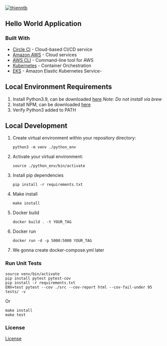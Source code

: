 [![thienntb](https://circleci.com/gh/thienntb/project-ml-microservice-kubernetes.svg?style=svg)](https://app.circleci.com/pipelines/github/thienntb/project-ml-microservice-kubernetes)
## Hello World Application

### Built With

- [Circle CI](www.circleci.com) - Cloud-based CI/CD service
- [Amazon AWS](https://aws.amazon.com/) - Cloud services
- [AWS CLI](https://aws.amazon.com/cli/) - Command-line tool for AWS
- [Kubernetes](https://kubernetes.io/)  - Container Orchestration
- [EKS](https://aws.amazon.com/eks/) - Amazon Elastic Kubernetes Service- 

## Local Environment Requirements
1. Install Python3.9, can be downloaded [here](https://www.python.org/downloads/mac-osx/) *Note: Do not install via brew*
2. Install NPM, can be downloaded [here](https://www.npmjs.com/get-npm)
3. Verify Python3 added to PATH

## Local Development
1. Create virtual environment within your repository directory:
    ```
    python3 -m venv ./python_env
    ```
2. Activate your virtual environment:
    ```
    source ./python_env/bin/activate
    ```
3. Install pip dependencies
    ```
    pip install -r requirements.txt
    ```
4. Make install
    ```
    make install
    ```
5. Docker build
    ```
    docker build . -t YOUR_TAG
    ```
6. Docker run
    ```
    docker run -d -p 5000:5000 YOUR_TAG
    ```
7. We gonna create docker-compose.yml later


### Run Unit Tests

```
source venv/bin/activate
pip install pytest pytest-cov
pip install -r requirements.txt
ENV=test pytest --cov ./src --cov-report html --cov-fail-under 95 tests/ -v
```
Or
```
make install
make test
```

### License

[License](LICENSE.md)
